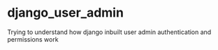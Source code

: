 # django_user_admin
Trying to understand how django inbuilt user admin authentication and permissions work
